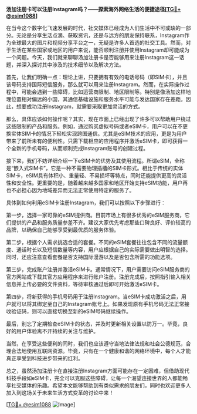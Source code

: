 **汤加注册卡可以注册Instagram吗？——探索海外网络生活的便捷途径[[TG💪+ @esim1088](https://t.me/s/esim1088)]**

在当今这个数字化飞速发展的时代，社交媒体已经成为人们生活中不可或缺的一部分。无论是分享生活点滴、获取资讯，还是与远方的朋友保持联系，Instagram作为全球最大的图片和视频分享平台之一，无疑是许多人首选的社交工具。然而，对于生活在某些国家或地区的用户来说，能否顺利注册并使用Instagram却可能成为一个问题。今天，我们就来聊聊汤加注册卡是否能够用来注册Instagram这一话题，并深入探讨其中涉及的技术细节以及解决方法。

首先，让我们明确一点：理论上讲，只要拥有有效的电话号码（即SIM卡），并且该号码支持国际短信服务，那么就可以用来注册Instagram。然而，在实际操作过程中，可能会遇到一些障碍，比如运营商限制、地区限制等。特别是像汤加这样地理位置相对偏远的小国，其通信基础设施和服务水平可能与发达国家存在差距。因此，想要成功注册Instagram，就需要采取更加灵活的方式。

那么，具体应该如何操作呢？其实，现在市面上已经出现了许多可以帮助用户绕过这些限制的产品和服务。例如，通过购买虚拟号码或者eSIM卡，用户可以在不更换实体SIM卡的情况下轻松实现跨国通信。尤其是eSIM技术的应用，更是为用户带来了前所未有的便利性。只需下载相应的应用程序并激活eSIM卡，即可获得一个全新的手机号码，从而顺利完成Instagram账号的创建过程。

接下来，我们不妨详细介绍一下eSIM卡的优势及其使用流程。所谓eSIM，全称是“嵌入式SIM卡”，它是一种不需要物理插槽的SIM卡形式。相比于传统的实体SIM卡，eSIM具有体积小、重量轻、不易损坏等特点，同时还能提供更高的灵活性和安全性。更重要的是，随着越来越多国家和地区开始支持eSIM功能，用户再也不必担心因为地域差异而无法正常使用特定的服务了。

具体到如何利用eSIM卡注册Instagram，我们可以按照以下步骤进行：

第一步，选择一家可靠的eSIM提供商。目前市场上有很多优秀的eSIM服务商，它们提供的产品和服务质量参差不齐。建议大家优先考虑那些口碑良好、评价较高的品牌，以确保自己能够享受到最优质的服务体验。

第二步，根据个人需求挑选合适的套餐。不同的eSIM套餐往往包含不同的流量额度、通话时长以及短信数量等内容，用户应根据自己的实际需要做出明智的选择。同时，还应注意查看套餐是否支持国际漫游以及是否包含所需的功能选项。

第三步，完成账户注册并激活eSIM卡。通常情况下，用户需要访问eSIM服务商的官方网站或下载其官方应用程序来进行账户注册。注册完成后，按照指引输入相关信息并上传必要的文件资料，等待审核通过后即可开始激活eSIM卡。

第四步，将新获得的手机号码用于注册Instagram。当eSIM卡成功激活之后，用户就可以将其绑定至自己的Instagram账号上。如果发现原有手机号码无法正常接收验证码，则可以直接切换至新的eSIM号码继续操作。

最后，别忘了定期检查eSIM卡的状态，并及时更新相关设置以防万一。毕竟，良好的用户体验离不开持续的关注与维护。

当然，在享受这些便利的同时，我们也应该遵守当地法律法规和社会公德规范，合理合法地使用互联网资源。毕竟，只有在一个健康和谐的网络环境中，每个人才能真正享受到科技进步带来的红利。

总之，虽然汤加注册卡在直接注册Instagram方面可能存在一定困难，但借助现代科技手段如eSIM卡，完全可以克服这些障碍，让每一个渴望连接世界的人都能畅享社交媒体的乐趣。希望本文能够帮助到有类似需求的朋友们，同时也欢迎更多人加入到这场关于未来生活方式变革的讨论中来！

[[TG💪+ @esim1088](https://t.me/s/esim1088) ![Image](https://i.postimg.cc/4NQfJmqS/Snipaste-2025-05-13-00-14-12.png)]